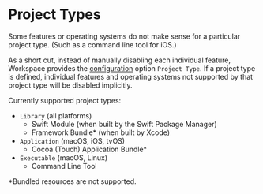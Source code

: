 <!--
 Project Types.md

 This source file is part of the Workspace open source project.
 https://github.com/SDGGiesbrecht/Workspace#workspace

 Copyright ©2017 Jeremy David Giesbrecht and the Workspace project contributors.

 Soli Deo gloria.

 Licensed under the Apache Licence, Version 2.0.
 See http://www.apache.org/licenses/LICENSE-2.0 for licence information.
 -->

# Project Types

Some features or operating systems do not make sense for a particular project type. (Such as a command line tool for iOS.)

As a short cut, instead of manually disabling each individual feature, Workspace provides the [configuration](Configuring%20Workspace.md) option `Project Type`. If a project type is defined, individual features and operating systems not supported by that project type will be disabled implicitly.

Currently supported project types:

- `Library` (all platforms)
    - Swift Module (when built by the Swift Package Manager)
    - Framework Bundle* (when built by Xcode)
- `Application` (macOS, iOS, tvOS)
    - Cocoa (Touch) Application Bundle*
- `Executable` (macOS, Linux)
    - Command Line Tool

*Bundled resources are not supported.
